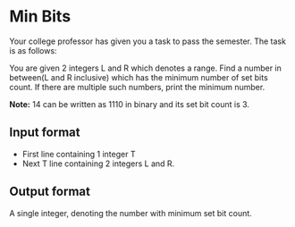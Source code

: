 # Min Bits

Your college professor has given you a task to pass the semester. The task is as follows:

You are given 2 integers L and R which denotes a range. Find a number in between(L and R inclusive) which has the minimum number of set bits count. If there are multiple such numbers, print the minimum number.

**Note:** 14 can be written as 1110 in binary and its set bit count is 3.

## Input format

- First line containing 1 integer T
- Next T line containing 2 integers L and R.

## Output format

A single integer, denoting the number with minimum set bit count.
